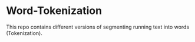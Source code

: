 # Word-Tokenization
This repo contains different versions of segmenting running text into words (Tokenization).
